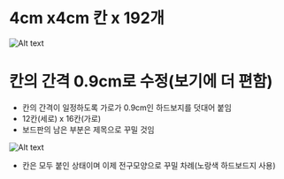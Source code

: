 # 4cm x4cm 칸 x 192개
![Alt text](https://postfiles.pstatic.net/MjAxODEyMDNfNjUg/MDAxNTQzODQwNzA4ODUx.Nfo3J9VTBXJH5dgLKaKFqJcvYMCXmHlobOjV9mDLcaog.wdZIg3kfBJB0vvLdq5q_j0fM6cJTSVtRY7zyu_O52MYg.JPEG.iju1633/%EB%B3%B4%EB%93%9C%EA%B2%8C%EC%9E%84_1.jpg?type=w773)

# 칸의 간격 0.9cm로 수정(보기에 더 편함)
  * 칸의 간격이 일정하도록 가로가 0.9cm인 하드보지를 덧대어 붙임
  * 12칸(세로) x 16칸(가로)
  * 보드판의 남은 부분은 제목으로 꾸밀 것임
  
  ![Alt text](https://postfiles.pstatic.net/MjAxODEyMDNfMjk2/MDAxNTQzODQwNzA4ODU5.Vk6rvRALhbAHD-frdguuz-4bZhU5fAP--3uVyLu3OK8g.96yDzkSgqDMtBnWQQPmjbYwil8SlpDDQ2eMipnCqRRwg.JPEG.iju1633/%EB%B3%B4%EB%93%9C%EA%B2%8C%EC%9E%84_2.jpg?type=w773)
  * 칸은 모두 붙인 상태이며 이제 전구모양으로 꾸밀 차례(노랑색 하드보드지 사용)
  
  

